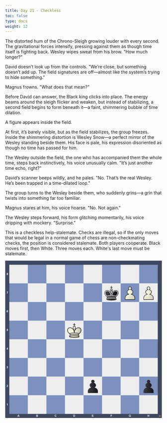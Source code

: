 ```yaml
---
title: Day 21 - Checkless
toc: false
type: docs
weight: 12
---
```


The distorted hum of the Chrono-Sleigh growing louder with every second. The gravitational forces intensify, pressing against them as though time itself is fighting back. Wesley wipes sweat from his brow. "How much longer?"

David doesn’t look up from the controls. "We’re close, but something doesn’t add up. The field signatures are off—almost like the system’s trying to hide something."

Magnus frowns. "What does that mean?"

Before David can answer, the Black king clicks into place. The energy beams around the sleigh flicker and weaken, but instead of stabilizing, a second field begins to form beneath it—a faint, shimmering bubble of time dilation.

A figure appears inside the field.

At first, it’s barely visible, but as the field stabilizes, the group freezes. Inside the shimmering distortion is Wesley Snow—a perfect mirror of the Wesley standing beside them. His face is pale, his expression disoriented as though no time has passed for him.

The Wesley outside the field, the one who has accompanied them the whole time, steps back instinctively, his voice unusually calm. "It’s just another time echo, right?"

David’s scanner beeps wildly, and he pales. "No. That’s the real Wesley. He’s been trapped in a time-dilated loop."

The group turns to the Wesley beside them, who suddenly grins—a grin that twists into something far too familiar.

Magnus stares at him, his voice hoarse. "No. Not again."

The Wesley steps forward, his form glitching momentarily, his voice dripping with mockery. "Surprise."

This is a checkless help-stalemate. Checks are illegal, so if the only moves that would be legal in a normal game of chess are non-checkmating checks, the position is considered stalemate. Both players cooperate. Black moves first, then White. Three moves each. White's last move must be stalemate. 



![Stellung Tag 21](/day21.jpg "8/5kPP/8/3K4/8/8/4p2p/8 b - - 0 1")

